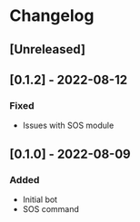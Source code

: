 # Changelog

## [Unreleased]

## [0.1.2] - 2022-08-12

### Fixed

- Issues with SOS module
  
## [0.1.0] - 2022-08-09

### Added

- Initial bot
- SOS command
